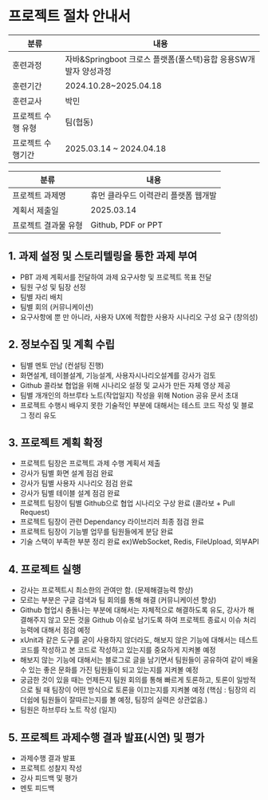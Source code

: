 # 프로젝트 절차 안내서

| 분류         | 내용                                        |
| ---------- | ----------------------------------------- |
| 훈련과정       | 자바&Springboot 크로스 플랫폼(풀스택)융합 응용SW개발자 양성과정 |
| 훈련기간       | 2024.10.28~2025.04.18                     |
| 훈련교사       | 박민                                        |
| 프로젝트 수행 유형 | 팀(협동)                                     |
| 프로젝트 수행기간  | 2025.03.14 ~ 2024.04.18                   |

| 분류          | 내용                   |
| ----------- | -------------------- |
| 프로젝트 과제명    | 휴먼 클라우드 이력관리 플랫폼 웹개발 |
| 계획서 제출일     | 2025.03.14           |
| 프로젝트 결과물 유형 | Github, PDF or PPT   |

## 1. 과제 설정 및 스토리텔링을 통한 과제 부여

- PBT 과제 계획서를 전달하여 과제 요구사항 및 프로젝트 목표 전달
- 팀원 구성 및 팀장 선정
- 팀별 자리 배치
- 팀별 회의 (커뮤니케이션)
- 요구사항에 뿐 만 아니라, 사용자 UX에 적합한 사용자 시나리오 구성 요구 (창의성)

## 2. 정보수집 및 계획 수립

- 팀별 멘토 만남 (컨설팅 진행)
- 화면설계, 테이블설계, 기능설계, 사용자시나리오설계를 강사가 검토
- Github 콜라보 협업을 위해 시나리오 설정 및 교사가 만든 자체 영상 제공
- 팀별 개개인의 하브루타 노트(작업일지) 작성을 위해 Notion 공유 문서 초대
- 프로젝트 수행시 배우지 못한 기술적인 부분에 대해서는 테스트 코드 작성 및 블로그 정리 유도

## 3. 프로젝트 계획 확정

- 프로젝트 팀장은 프로젝트 과제 수행 계획서 제출
- 강사가 팀별 화면 설계 점검 완료
- 강사가 팀별 사용자 시나리오 점검 완료
- 강사가 팀별 테이블 설계 점검 완료
- 프로젝트 팀장이 팀별 Github으로 협업 시나리오 구상 완료 (콜라보 + Pull Request)
- 프로젝트 팀장이 관련 Dependancy 라이브리러 최종 점검 완료
- 프로젝트 팀장이 기능별 업무를 팀원들에게 분담 완료
- 기술 스택이 부족한 부분 정리 완료 ex)WebSocket, Redis, FileUpload, 외부API

## 4. 프로젝트 실행

- 강사는 프로젝트시 최소한의 관여만 함. (문제해결능력 향상)
- 모르는 부분은 구글 검색과 팀 회의를 통해 해결 (커뮤니케이션 향상)
- Github 협업시 충돌나는 부분에 대해서는 자체적으로 해결하도록 유도, 강사가 해결해주지 않고 모든 것을 Github 이슈로 남기도록 하여 프로젝트 종료시 이슈 처리 능력에 대해서 점검 예정
- xUnit과 같은 도구를 굳이 사용하지 않더라도, 해보지 않은 기능에 대해서는 테스트 코드를 작성하고 본 코드로 작성하고 있는지를 중요하게 지켜볼 예정
- 해보지 않는 기능에 대해서는 블로그로 글을 남기면서 팀원들이 공유하여 같이 배울 수 있는 좋은 문화를 가진 팀원들이 되고 있는지를 지켜볼 예정
- 궁금한 것이 있을 때는 언제든지 팀원 회의를 통해 빠르게 토론하고, 토론이 일방적으로 될 때 팀장이 어떤 방식으로 토론을 이끄는지를 지켜볼 예정 (핵심 : 팀장의 리더쉽에 팀원들이 잘따르는지를 볼 예정, 팀장의 실력은 상관없음.)
- 팀원은 하브루타 노트 작성 (일지)

## 5. 프로젝트 과제수행 결과 발표(시연) 및 평가

- 과제수행 결과 발표
- 프로젝트 성찰지 작성
- 강사 피드백 및 평가
- 멘토 피드백